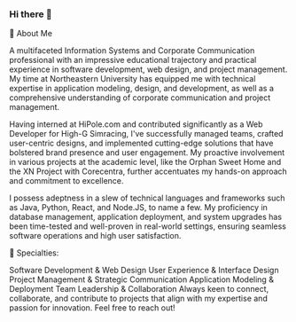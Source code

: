 ### Hi there 👋

📌 About Me

A multifaceted Information Systems and Corporate Communication professional with an impressive educational trajectory and practical experience in software development, web design, and project management. My time at Northeastern University has equipped me with technical expertise in application modeling, design, and development, as well as a comprehensive understanding of corporate communication and project management.

Having interned at HiPole.com and contributed significantly as a Web Developer for High-G Simracing, I've successfully managed teams, crafted user-centric designs, and implemented cutting-edge solutions that have bolstered brand presence and user engagement. My proactive involvement in various projects at the academic level, like the Orphan Sweet Home and the XN Project with Corecentra, further accentuates my hands-on approach and commitment to excellence.

I possess adeptness in a slew of technical languages and frameworks such as Java, Python, React, and Node.JS, to name a few. My proficiency in database management, application deployment, and system upgrades has been time-tested and well-proven in real-world settings, ensuring seamless software operations and high user satisfaction.

📌 Specialties:

Software Development & Web Design
User Experience & Interface Design
Project Management & Strategic Communication
Application Modeling & Deployment
Team Leadership & Collaboration
Always keen to connect, collaborate, and contribute to projects that align with my expertise and passion for innovation. Feel free to reach out!

<!--
**ZihaoLiuNU/ZihaoLiuNU** is a ✨ _special_ ✨ repository because its `README.md` (this file) appears on your GitHub profile.

Here are some ideas to get you started:

- 🔭 I’m currently working on ...
- 🌱 I’m currently learning ...
- 👯 I’m looking to collaborate on ...
- 🤔 I’m looking for help with ...
- 💬 Ask me about ...
- 📫 How to reach me: ...
- 😄 Pronouns: ...
- ⚡ Fun fact: ...
-->
